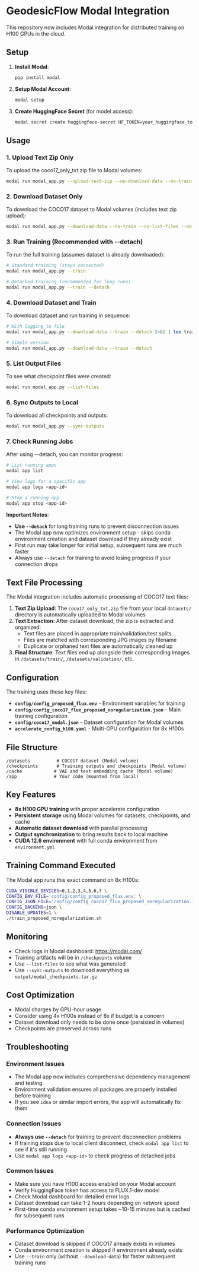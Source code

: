 # GeodesicFlow Modal Integration

This repository now includes Modal integration for distributed training on H100 GPUs in the cloud.

## Setup

1. **Install Modal**:
   ```bash
   pip install modal
   ```

2. **Setup Modal Account**:
   ```bash
   modal setup
   ```

3. **Create HuggingFace Secret** (for model access):
   ```bash
   modal secret create huggingface-secret HF_TOKEN=your_huggingface_token_here
   ```

## Usage

### 1. Upload Text Zip Only
To upload the coco17_only_txt.zip file to Modal volumes:
```bash
modal run modal_app.py --upload-text-zip --no-download-data --no-train --no-list-files --no-sync-outputs
```

### 2. Download Dataset Only
To download the COCO17 dataset to Modal volumes (includes text zip upload):
```bash
modal run modal_app.py --download-data --no-train --no-list-files --no-sync-outputs
```

### 3. Run Training (Recommended with --detach)
To run the full training (assumes dataset is already downloaded):
```bash
# Standard training (stays connected)
modal run modal_app.py --train

# Detached training (recommended for long runs)
modal run modal_app.py --train --detach
```

### 4. Download Dataset and Train
To download dataset and run training in sequence:
```bash
# With logging to file
modal run modal_app.py --download-data --train --detach 2>&1 | tee train_coco17_flux.log

# Simple version
modal run modal_app.py --download-data --train --detach
```

### 5. List Output Files
To see what checkpoint files were created:
```bash
modal run modal_app.py --list-files
```

### 6. Sync Outputs to Local
To download all checkpoints and outputs:
```bash
modal run modal_app.py --sync-outputs
```

### 7. Check Running Jobs
After using --detach, you can monitor progress:
```bash
# List running apps
modal app list

# View logs for a specific app
modal app logs <app-id>

# Stop a running app
modal app stop <app-id>
```

**Important Notes**:
- **Use `--detach`** for long training runs to prevent disconnection issues
- The Modal app now optimizes environment setup - skips conda environment creation and dataset download if they already exist
- First run may take longer for initial setup, subsequent runs are much faster
- Always use `--detach` for training to avoid losing progress if your connection drops

## Text File Processing

The Modal integration includes automatic processing of COCO17 text files:

1. **Text Zip Upload**: The `coco17_only_txt.zip` file from your local `datasets/` directory is automatically uploaded to Modal volumes
2. **Text Extraction**: After dataset download, the zip is extracted and organized:
   - Text files are placed in appropriate train/validation/test splits
   - Files are matched with corresponding JPG images by filename
   - Duplicate or orphaned text files are automatically cleaned up
3. **Final Structure**: Text files end up alongside their corresponding images in `/datasets/train/`, `/datasets/validation/`, etc.

## Configuration

The training uses these key files:

- **`config/config_proposed_flux.env`** - Environment variables for training
- **`config/config_coco17_flux_proposed_noregularization.json`** - Main training configuration
- **`config/coco17_modal.json`** - Dataset configuration for Modal volumes
- **`accelerate_config_h100.yaml`** - Multi-GPU configuration for 8x H100s

## File Structure

```
/datasets          # COCO17 dataset (Modal volume)
/checkpoints       # Training outputs and checkpoints (Modal volume)
/cache            # VAE and text embedding cache (Modal volume)
/app              # Your code (mounted from local)
```

## Key Features

- **8x H100 GPU training** with proper accelerate configuration
- **Persistent storage** using Modal volumes for datasets, checkpoints, and cache
- **Automatic dataset download** with parallel processing
- **Output synchronization** to bring results back to local machine
- **CUDA 12.6 environment** with full conda environment from `environment.yml`

## Training Command Executed

The Modal app runs this exact command on 8x H100s:

```bash
CUDA_VISIBLE_DEVICES=0,1,2,3,4,5,6,7 \
CONFIG_ENV_FILE='config/config_proposed_flux.env' \
CONFIG_JSON_FILE='config/config_coco17_flux_proposed_noregularization.json' \
CONFIG_BACKEND=json \
DISABLE_UPDATES=1 \
./train_proposed_noregularization.sh
```

## Monitoring

- Check logs in Modal dashboard: https://modal.com/
- Training artifacts will be in `/checkpoints` volume
- Use `--list-files` to see what was generated
- Use `--sync-outputs` to download everything as `output/modal_checkpoints.tar.gz`

## Cost Optimization

- Modal charges by GPU-hour usage
- Consider using 4x H100s instead of 8x if budget is a concern
- Dataset download only needs to be done once (persisted in volumes)
- Checkpoints are preserved across runs

## Troubleshooting

### Environment Issues
- The Modal app now includes comprehensive dependency management and testing
- Environment validation ensures all packages are properly installed before training
- If you see `idna` or similar import errors, the app will automatically fix them

### Connection Issues
- **Always use `--detach`** for training to prevent disconnection problems
- If training stops due to local client disconnect, check `modal app list` to see if it's still running
- Use `modal app logs <app-id>` to check progress of detached jobs

### Common Issues
- Make sure you have H100 access enabled on your Modal account
- Verify HuggingFace token has access to FLUX.1-dev model
- Check Modal dashboard for detailed error logs
- Dataset download can take 1-2 hours depending on network speed
- First-time conda environment setup takes ~10-15 minutes but is cached for subsequent runs

### Performance Optimization
- Dataset download is skipped if COCO17 already exists in volumes
- Conda environment creation is skipped if environment already exists
- Use `--train` only (without `--download-data`) for faster subsequent training runs